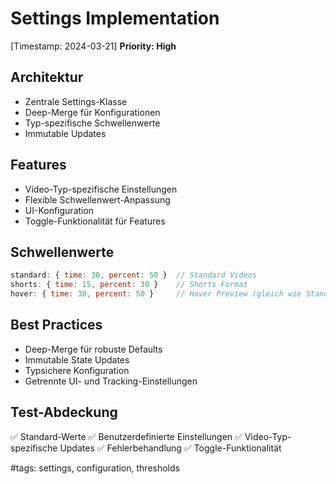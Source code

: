 # Settings Implementation

[Timestamp: 2024-03-21]
**Priority: High**

## Architektur

- Zentrale Settings-Klasse
- Deep-Merge für Konfigurationen
- Typ-spezifische Schwellenwerte
- Immutable Updates

## Features

- Video-Typ-spezifische Einstellungen
- Flexible Schwellenwert-Anpassung
- UI-Konfiguration
- Toggle-Funktionalität für Features

## Schwellenwerte

```javascript
standard: { time: 30, percent: 50 }  // Standard Videos
shorts: { time: 15, percent: 30 }    // Shorts Format
hover: { time: 30, percent: 50 }     // Hover Preview (gleich wie Standard)
```

## Best Practices

- Deep-Merge für robuste Defaults
- Immutable State Updates
- Typsichere Konfiguration
- Getrennte UI- und Tracking-Einstellungen

## Test-Abdeckung

✅ Standard-Werte
✅ Benutzerdefinierte Einstellungen
✅ Video-Typ-spezifische Updates
✅ Fehlerbehandlung
✅ Toggle-Funktionalität

#tags: settings, configuration, thresholds
